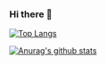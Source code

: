 ### Hi there 👋
[![Top Langs](https://github-readme-stats.vercel.app/api/top-langs/?username=heartleth)](https://github.com/anuraghazra/github-readme-stats)

[![Anurag's github stats](https://github-readme-stats.vercel.app/api?username=heartleth)](https://github.com/anuraghazra/github-readme-stats)
